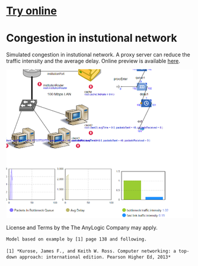 # [Try online](https://cloud.anylogic.com/model/2ec9cf46-6b4f-48a9-b660-43cce3f54371?mode=SETTINGS&tab=GENERAL)

# Congestion in instutional network 
Simulated congestion in instutional network. A proxy server can reduce the traffic intensity and the average delay.
Online preview is available [here](https://cloud.anylogic.com/model/2ec9cf46-6b4f-48a9-b660-43cce3f54371?mode=SETTINGS&tab=GENERAL).

![preview](https://raw.githubusercontent.com/matthias-herrmann/Proxy/master/preview.PNG?token=AMt9bgG584vpaiaLD6bdV6fD9btq3kNbks5buNvqwA%3D%3D)

License and Terms by the The AnyLogic Company may apply. 

```
Model based on example by [1] page 138 and following.

[1] *Kurose, James F., and Keith W. Ross. Computer networking: a top-down approach: international edition. Pearson Higher Ed, 2013*
```
